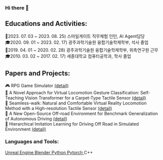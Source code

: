 ### Hi there 👋
<h2 align="left">Educations and Activities:</h3>
🏢2023. 07. 03 ~ 2023. 08. 25) 스마일게이트 직무체험 인턴, AI Agent담당<br/>
🎓2020. 09. 01 ~ 2023. 02. 17) 광주과학기술원 융합기술학제학부, 석사 졸업<br/>
🏢2019. 04. 01 ~ 2020. 02. 28) 광주과학기술원 융합기술학제학부, 위촉연구원 근무<br/>
🎓2010. 03. 02 ~ 2017. 02. 17) 세종대학교 컴퓨터공학과, 학사 졸업<br/>

<h2 align="left">Papers and Projects:</h3>
  🎮 RPG Game Simulator <a href="">(detail)</a><br/>
  🥽 A Novel Approach for Virtual Locomotion Gesture Classification: Self-Teaching Vision Transformer for a Carpet-Type Tactile Sensor <a href="">(detail)</a><br/>
  🥽 Seamless-walk: Natural and Comfortable Virtual Reality Locomotion Method with a High-resolution Tactile Sensor <a href="">(detail)</a><br/>
  🚗 A New Open-Source Off-road Environment for Benchmark Generalization of Autonomous Driving <a href="">(detail)</a><br/>
  🚗 Hierarchical Imitation Learning for Driving Off Road in Simulated Environment <a href="">(detail)</a><br/>

<h3 align="left">Languages and Tools:</h3>
<p align="left">
  <a href="https://www.unrealengine.com/ko/"> Unreal Engine </a>
  <a href="https://www.blender.org/"> Blender </a>
  <a href="https://www.python.org/"> Python </a>
  <a href="https://pytorch.org/"> Pytorch </a>
  C++
  
</p>


<!--
**Tab4Space/Tab4Space** is a ✨ _special_ ✨ repository because its `README.md` (this file) appears on your GitHub profile.
Here are some ideas to get you started:

- 🔭 I’m currently working on ...
- 🌱 I’m currently learning ...
- 👯 I’m looking to collaborate on ...
- 🤔 I’m looking for help with ...
- 💬 Ask me about ...
- 📫 How to reach me: ...
- 😄 Pronouns: ...
- ⚡ Fun fact: ...
-->
